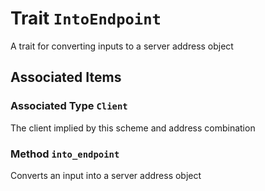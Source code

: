 # Trait `IntoEndpoint`

A trait for converting inputs to a server address object

## Associated Items

### Associated Type `Client`

The client implied by this scheme and address combination

### Method `into_endpoint`

Converts an input into a server address object

